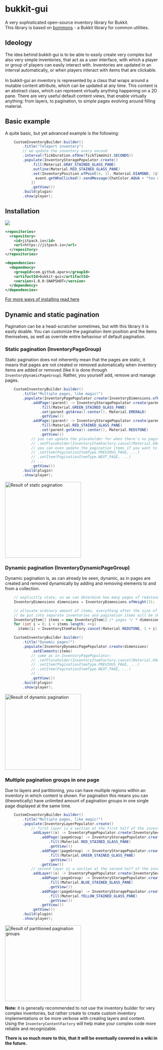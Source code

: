 # bukkit-gui
A very sophisticated open-source inventory library for Bukkit.<br/>
This library is based on [bommons](https://github.com/aparx/bommons) - a Bukkit library for common utilities.

## Ideology
The idea behind bukkit-gui is to be able to easily create very complex but also very simple inventories, that act as a user interface, with which a player or group of players can easily interact with. Inventories are updated in an interval automatically, or when players interact with items that are clickable.<br/><br/>
In bukkit-gui an inventory is represented by a class that wraps around a mutable content attribute, which can be updated at any time. This content is an abstract class, which can represent virtually anything happening on a 2D pane. There are very useful default content views, that enable virtually anything: from layers, to pagination, to simple pages evolving around filling material.

## Basic example
A quite basic, but yet advanced example is the following:

```java
    CustomInventoryBuilder.builder()
        .title("Teleport inventory")
        // we update the inventory every second
        .interval(TickDuration.ofOne(TickTimeUnit.SECONDS))
        .populate(InventoryStoragePopulator.create()
            .fill(Material.GRAY_STAINED_GLASS_PANE)
            .outline(Material.RED_STAINED_GLASS_PANE)
            .set(InventoryPosition.ofPoint(4, 1), Material.DIAMOND, (item, event) -> {
              event.getWhoClicked().sendMessage(ChatColor.AQUA + "You clicked the diamond!");
            })
            .getView())
        .build(plugin)
        .show(player);
```

## Installation
[![](https://jitpack.io/v/aparx/bukkit-gui.svg)](https://jitpack.io/#aparx/bukkit-gui)

```xml
<repositories>
  <repository>
    <id>jitpack.io</id>
    <url>https://jitpack.io</url>
  </repository>
</repositories>

<dependencies>
  <dependency>
    <groupId>com.github.aparx</groupId>
    <artifactId>bukkit-gui</artifactId>
    <version>1.0.0-SNAPSHOT</version>
  </dependency>
</dependencies>
```

[For more ways of installing read here](https://jitpack.io/#aparx/bukkit-gui/1.0.0-SNAPSHOT)

## Dynamic and static pagination
Pagination can be a head-scratcher sometimes, but with this library it is easily doable. You can customize the pagination item position and the items themselves, as well as override entire behaviour of default pagination.

### Static pagination (InventoryPageGroup)
Static pagination does not inherently mean that the pages are static, it means that pages are not created or removed automatically when inventory items are added or removed (like it is done through `InventoryDynamicPageGroup`). Rather, you yourself add, remove and manage pages.

```java
    CustomInventoryBuilder.builder()
        .title("Multiple pages, like magic!")
        .populate(InventoryPagePopulator.create(InventoryDimensions.ofHeight(3))
            .addPage((parent) -> InventoryStoragePopulator.create(parent)
                .fill(Material.GREEN_STAINED_GLASS_PANE)
                .set(parent.getArea().center(), Material.EMERALD)
                .getView())
            .addPage((parent) -> InventoryStoragePopulator.create(parent)
                .fill(Material.RED_STAINED_GLASS_PANE)
                .set(parent.getArea().center(), Material.REDSTONE)
                .getView())
            // you can update the placeholder for when there's no pagination item
            // .setPlaceholder(InventoryItemFactory.cancel(Material.GRAY_STAINED_GLASS_PANE))
            // you can even update the pagination items if you want to
            // .setItem(PaginationItemType.PREVIOUS_PAGE, ...)
            // .setItem(PaginationItemType.NEXT_PAGE, ...)
            // ...
            .getView())
        .build(plugin)
        .show(player);
```
<img src="https://i.gyazo.com/06ac56b7456d0e5c3c75715bc063aa59.gif" width="250" alt="Result of static pagination"/>

### Dynamic pagination (InventoryDynamicPageGroup)
Dynamic pagination is, as can already be seen, dynamic, as in pages are created and removed dynamically by adding and removing elements to and from a collection.

```java
    // explicitly state, so we can determine how many pages of redstone we want
    InventoryDimensions dimensions = InventoryDimensions.ofHeight(3);

    // allocate ordinary amount of items, everything after the size of the inventory will
    // be put into separate inventories and pagination items will be shown
    InventoryItem[] items = new InventoryItem[2 /* pages */ * dimensions.size()];
    for (int i = 0; i < items.length; ++i)
      items[i] = InventoryItemFactory.cancel(Material.REDSTONE, 1 + i);

    CustomInventoryBuilder.builder()
        .title("Dynamic pages!")
        .populate(InventoryDynamicPagePopulator.create(dimensions)
            .setElements(items)
            // same as in InventoryPagePopulator:
            // .setPlaceholder(InventoryItemFactory.cancel(Material.GRAY_STAINED_GLASS_PANE))
            // .setItem(PaginationItemType.PREVIOUS_PAGE, ...)
            // .setItem(PaginationItemType.NEXT_PAGE, ...)
            // ...
            .getView())
        .build(plugin)
        .show(player);
```

<img src="https://i.gyazo.com/c240e947b8830a4811c8c0b4c020d8bb.gif" width="250" alt="Result of dynamic pagination"/>

### Multiple pagination groups in one page
Due to layers and partitioning, you can have multiple regions within an inventory in which content is shown. For pagination this means you can (theoretically) have unlimited amount of pagination groups in one single page displayed at the same time.

```java
    CustomInventoryBuilder.builder()
        .title("Multiple pages, like magic!")
        .populate(InventoryLayerPopulator.create()
            // first layer is a section at the first half of the inventory
            .addLayer((x) -> InventoryPagePopulator.create(InventorySection.of(0, 0, 3, 3), x)
                .addPage((pageGroup) -> InventoryStoragePopulator.create(pageGroup)
                    .fill(Material.RED_STAINED_GLASS_PANE)
                    .getView())
                .addPage((pageGroup) -> InventoryStoragePopulator.create(pageGroup)
                    .fill(Material.GREEN_STAINED_GLASS_PANE)
                    .getView())
                .getView())
            // second layer is a section at the second half of the inventory
            .addLayer((x) -> InventoryPagePopulator.create(InventorySection.of(5, 0, 8, 3), x)
                .addPage((pageGroup) -> InventoryStoragePopulator.create(pageGroup)
                    .fill(Material.BLUE_STAINED_GLASS_PANE)
                    .getView())
                .addPage((pageGroup) -> InventoryStoragePopulator.create(pageGroup)
                    .fill(Material.YELLOW_STAINED_GLASS_PANE)
                    .getView())
                .getView())
            .getView())
        .build(plugin)
        .show(player);
```

<img src="https://i.gyazo.com/800c910ba22c6a059187874600026581.gif" width="250" alt="Result of partitioned pagination groups"/>

**Note:** it is generally recommended to not use the inventory builder for very complex inventories, but rather create to create custom inventory implementations or be more verbose with creating layers and content. Using the `InventoryContentFactory` will help make your complex code more reliable and recognizable.

**There is so much more to this, that it will be eventually covered in a wiki in the future.**